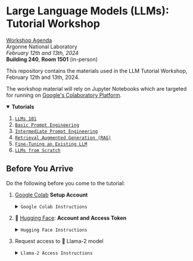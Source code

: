 # Large Language Models (LLMs): Tutorial Workshop

[Workshop Agenda](https://anl.app.box.com/file/1421615910690?s=woqtpw0o0tpnb6j9uljjme5wqmxsoz35)  
Argonne National Laboratory  
_February 12th and 13th, 2024_  
**Building 240**, **Room 1501** (in-person)

This repository contains the materials used in the LLM Tutorial Workshop, February 12th and 13th, 2024.

The  workshop material will rely on Jupyter Notebooks which are targeted for running on [Google's Colaboratory Platform](https://colab.research.google.com).  

<details open>
    <summary><b>Tutorials</b></summary>
    <ol start="1.">
        <li><a href="./tutorials/01-llm-101/"><code>LLMs 101</code></a></li>
        <li><a href="./tutorials/02-basic-prompt-engineering/"><code>Basic Prompt Engineering</code></a></li>
        <li><a href="./tutorials/03-intermediate-prompt-engineering/"><code>Intermediate Prompt Engineering</code></a></li>
        <li><a href="./tutorials/04-rag/"><code>Retrieval Augmented Generation (RAG)</code></a></li>
        <li><a href="./tutorials/05-fine-tuning/"><code>Fine-Tuning an Existing LLM</code></a></li>
        <li><a href="./tutorials/06-llm-from-scratch/"><code>LLMs from Scratch</code></a></li>
    </ol>
</details>


## Before You Arrive

Do the following before you come to the tutorial:

1. [Google Colab](https://colab.research.google.com) **Setup Account**

    <details closed><summary><code>Google Colab Instructions</code></summary>

    The Colab platform gives the user a virtual machine in which to run Python codes including machine
    learning codes.

    The VM comes with a preinstalled environment that includes most of what is needed
    for these tutorials.

    * You need a Google Account to use Colaboratory
    * Go to [Google's Colaboratory Platform](https://colab.research.google.com) and sign in with
      your Google account
    * You should see this page
        ![start_page](./assets/colab_start_page_new.png)
    * Click on the `New Notebook` at the bottom
    * Now you will see a new notebook where you can type in python code.
        ![clean_page](./assets/colab_start_page1.png)
    * After you enter code, type `<shift> + <enter>` to execute the code cell.
    * A full introduction to the notebook environment is out of scope for this tutorial, but many
      can be found with a [simple Google
      search](https://www.google.com/search?q=jupyter+notebook+tutorial)
    * We will be using notebooks from this repository during the tutorial, so  you should be
      familiar with how to import them into Colaboratory
    * Now you can open the `File` menu at the top left and select `Open Notebook` which will open a
      dialogue box.
    * Select the `GitHub` tab in the dialogue box.
    * From here you can enter the url for the github repo: `https://github.com/brettin/llm_tutorial`
      and hit `<enter>`.
        ![open_github](./assets/colab_open_github_1.png)
    * This will show you a list of the Notebooks available in the repo.
    * Select the `introduction.ipynb` file to open and work through it.
    * As each session of the tutorial begins, you will simply select the corresponding notebook from
      this list and it will create a copy for you in your Colaboratory account (all `*.ipynb` files in
      the Colaboratory account will be stored in your Google Drive).
    * To use a TPU, in the notbook the select `Runtime` -> `Change Runtime Type` and you have a
      dropbox list of hardward settings to choose from where the notebook can run.

    </details>


2. 🤗 [Hugging Face](https://huggingface.co): **Account and Access Token**

    <details closed><summary><code>Hugging Face Instructions</code></summary>

    - Sign up for a huggingface account and obtain an access token: https://huggingface.co
    - Sign Up (top bar)
      Log into huggingface and get an access token:
        - Login -> Settings (left pane) -> Access Tokens (left pane) -> New token (center pane)

    </details>

3. Request access to 🦙 Llama-2 model

    <details closed><summary><code>Llama-2 Access Instructions</code></summary>

    - Visit this https://huggingface.co/meta-llama/Llama-2-7b-hf and request access to the model
    - vist meta website and accept the terms https://ai.meta.com/resources/models-and-libraries/llama-downloads/
    - Note: Your Hugging Face account email address MUST match the email you provide on the Meta website, or your request will not be approved.

    </details>


<!--

## Contents

- 📂 [`tutorials/`](https://github.com/argonne-lcf/llm-workshop/tutorials/)  
  `├──` [`01-llm-101`](https://github.com/argonne-lcf/llm-workshop/tutorials/01-llm101/)  
  `└──` [`06-llm-from-scratch`](https://github.com/argonne-lcf/llm-workshop/tutorials/06-llm-from-scratch/)
-->
